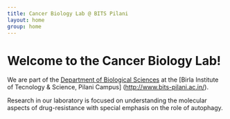 ```yaml
---
title: Cancer Biology Lab @ BITS Pilani
layout: home
group: home
---
```


# Welcome to the Cancer Biology Lab!

We are part of the [Department of Biological Sciences](http://www.bits-pilani.ac.in/pilani/biologicalScience/DepartmentofBiologicalScience) at the [Birla Institute of Tecnology & Science, Pilani Campus] (http://www.bits-pilani.ac.in/).

Research in our laboratory is focused on understanding the molecular aspects of drug-resistance with special emphasis on the role of autophagy.

